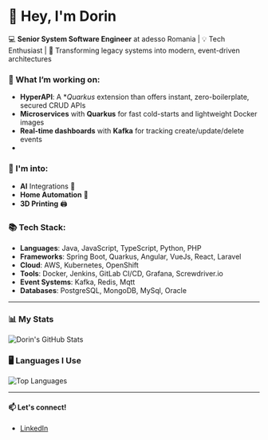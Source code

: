# 👋 Hey, I'm Dorin

💻 **Senior System Software Engineer** at adesso Romania | 💡 Tech Enthusiast | 🚀 Transforming legacy systems into modern, event-driven architectures

### 🚀 What I’m working on:
- **HyperAPI**: A **Quarkus* extension than offers instant, zero-boilerplate, secured CRUD APIs
- **Microservices** with **Quarkus** for fast cold-starts and lightweight Docker images
- **Real-time dashboards** with **Kafka** for tracking create/update/delete events
- 
### 🌱 I'm into:
- **AI** Integrations 🤖
- **Home Automation** 🔌
- **3D Printing** 🖨️

### 📚 Tech Stack:
- **Languages**: Java, JavaScript, TypeScript, Python, PHP
- **Frameworks**: Spring Boot, Quarkus, Angular, VueJs, React, Laravel
- **Cloud**: AWS, Kubernetes, OpenShift
- **Tools**: Docker, Jenkins, GitLab CI/CD, Grafana, Screwdriver.io
- **Event Systems**: Kafka, Redis, Mqtt
- **Databases**: PostgreSQL, MongoDB, MySql, Oracle

---

### 📊 My Stats

![Dorin's GitHub Stats](https://github-readme-stats.vercel.app/api?username=nirodg&show_icons=true&count_private=true&hide_title=true&hide=prs&theme=radical)

### 🖥️ Languages I Use

![Top Languages](https://github-readme-stats.vercel.app/api/top-langs/?username=nirodg&theme=radical&hide=html,css&layout=compact)

---

#### 📫 Let's connect!
- [LinkedIn](https://www.linkedin.com/in/dorinbrage)
